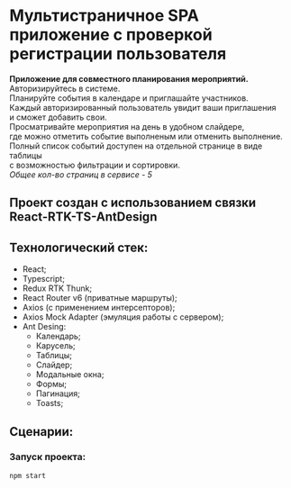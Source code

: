 # Мультистраничное SPA приложение с проверкой регистрации пользователя

**Приложение для совместного планирования мероприятий.**  
Авторизируйтесь в системе.  
Планируйте события в календаре и приглашайте участников.  
Каждый авторизированный пользователь увидит ваши приглашения  
и сможет добавить свои.  
Просматривайте мероприятия на день в удобном слайдере,  
где можно отметить событие выполненым или отменить выполнение.  
Полный список событий доступен на отдельной странице в виде таблицы  
с возможностью фильтрации и сортировки.  
_Общее кол-во страниц в сервисе - 5_

## Проект создан с использованием связки React-RTK-TS-AntDesign  

## Технологический стек:
- React;
- Typescript;
- Redux RTK Thunk;
- React Router v6 (приватные маршруты);
- Axios (с применением интерсепторов);
- Axios Mock Adapter (эмуляция работы с сервером);
- Ant Desing:
  - Календарь;
  - Карусель;
  - Таблицы;
  - Слайдер;
  - Модальные окна;
  - Формы;
  - Пагинация;
  - Toasts;

## Сценарии:

### Запуск проекта:

```bash
npm start
```